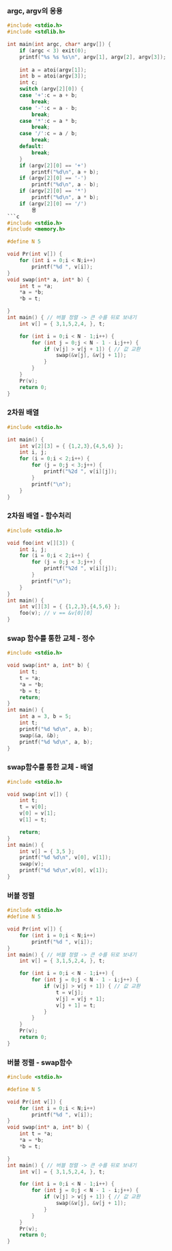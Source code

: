 ### argc, argv의 응용
```c
#include <stdio.h>
#include <stdlib.h>

int main(int argc, char* argv[]) {
    if (argc < 3) exit(0);
    printf("%s %s %s\n", argv[1], argv[2], argv[3]);
    
    int a = atoi(argv[1]);
    int b = atoi(argv[3]);
    int c;
    switch (argv[2][0]) {
    case '+':c = a + b;
        break;
    case '-':c = a - b;
        break;
    case '*':c = a * b;
        break;
    case '/':c = a / b;
        break;
    default:
        break;
    }
    if (argv[2][0] == '+')
        printf("%d\n", a + b);
    if (argv[2][0] == '-')
        printf("%d\n", a - b);
    if (argv[2][0] == '*')
        printf("%d\n", a * b);
    if (argv[2][0] == '/')
        용
```c
#include <stdio.h>
#include <memory.h>

#define N 5

void Pr(int v[]) {
	for (int i = 0;i < N;i++)
		printf("%d ", v[i]);
}
void swap(int* a, int* b) {
	int t = *a;
	*a = *b;
	*b = t;

}
int main() { // 버블 정렬 -> 큰 수를 뒤로 보내기
	int v[] = { 3,1,5,2,4, }, t;

	for (int i = 0;i < N - 1;i++) {
		for (int j = 0;j < N - 1 - i;j++) {
			if (v[j] > v[j + 1]) { // 값 교환
				swap(&v[j], &v[j + 1]);
			}
		}
	}
	Pr(v);
	return 0;
}
```
### 2차원 배열 
```c
#include <stdio.h>

int main() {
	int v[2][3] = { {1,2,3},{4,5,6} };
	int i, j;
	for (i = 0;i < 2;i++) {
		for (j = 0;j < 3;j++) {
			printf("%2d ", v[i][j]);
		}
		printf("\n");
	}
}
```

### 2차원 배열 - 함수처리
```c
#include <stdio.h>

void foo(int v[][3]) {
	int i, j;
	for (i = 0;i < 2;i++) {
		for (j = 0;j < 3;j++) {
			printf("%2d ", v[i][j]);
		}
		printf("\n");
	}
}
int main() {
	int v[][3] = { {1,2,3},{4,5,6} };
	foo(v); // v == &v[0][0]
}
```

### swap 함수를 통한 교체 - 정수
```c
#include <stdio.h>

void swap(int* a, int* b) {
	int t;
	t = *a;
	*a = *b;
	*b = t;
	return;
}
int main() {
	int a = 3, b = 5;
	int t;
	printf("%d %d\n", a, b);
	swap(&a, &b);
	printf("%d %d\n", a, b);
}
```

### swap함수를 통한 교체 - 배열
```c
#include <stdio.h>

void swap(int v[]) {
	int t;
	t = v[0];
	v[0] = v[1];
	v[1] = t;

	return;
}
int main() {
	int v[] = { 3,5 };
	printf("%d %d\n", v[0], v[1]);
	swap(v);
	printf("%d %d\n",v[0], v[1]);
}
```

### 버블 정렬
```c
#include <stdio.h>
#define N 5

void Pr(int v[]) {
	for (int i = 0;i < N;i++)
		printf("%d ", v[i]);
}
int main() { // 버블 정렬 -> 큰 수를 뒤로 보내기
	int v[] = { 3,1,5,2,4, }, t;

	for (int i = 0;i < N - 1;i++) {
		for (int j = 0;j < N - 1 - i;j++) {
			if (v[j] > v[j + 1]) { // 값 교환
				t = v[j];
				v[j] = v[j + 1];
				v[j + 1] = t;
			}
		}
	}
	Pr(v);
	return 0;
}
```

### 버블 정렬 - swap함수
```c
#include <stdio.h>

#define N 5

void Pr(int v[]) {
	for (int i = 0;i < N;i++)
		printf("%d ", v[i]);
}
void swap(int* a, int* b) {
	int t = *a;
	*a = *b;
	*b = t;

}
int main() { // 버블 정렬 -> 큰 수를 뒤로 보내기
	int v[] = { 3,1,5,2,4, }, t;

	for (int i = 0;i < N - 1;i++) {
		for (int j = 0;j < N - 1 - i;j++) {
			if (v[j] > v[j + 1]) { // 값 교환
				swap(&v[j], &v[j + 1]);
			}
		}
	}
	Pr(v);
	return 0;
}
```
